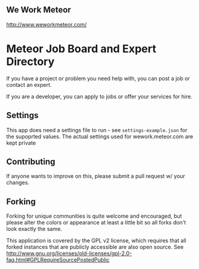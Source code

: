 ## We Work Meteor
http://www.weworkmeteor.com/

# Meteor Job Board and Expert Directory

If you have a project or problem you need help with, you can post a job or contact an expert.

If you are a developer, you can apply to jobs or offer your services for hire.


## Settings
This app does need a settings file to run - see `settings-example.json` for the supoprted values.  The actual settings used for wework.meteor.com are kept private

## Contributing
If anyone wants to improve on this, please submit a pull request w/ your changes.

## Forking
Forking for unique communities is quite welcome and encouraged, but please alter the colors or appearance at least a little bit so all forks don't look exactly the same.

This application is covered by the GPL v2 license, which requires that all forked instances that are publicly accessible are also open source. See http://www.gnu.org/licenses/old-licenses/gpl-2.0-faq.html#GPLRequireSourcePostedPublic
